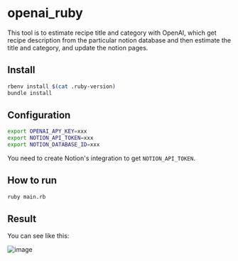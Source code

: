 # openai_ruby
This tool is to estimate recipe title and category with OpenAI, which get recipe description from the particular notion database and then estimate the title and category, and update the notion pages.
## Install
```bash
rbenv install $(cat .ruby-version)
bundle install
```
## Configuration
```bash
export OPENAI_APY_KEY=xxx
export NOTION_API_TOKEN=xxx
export NOTION_DATABASE_ID=xxx
```
You need to create Notion's integration to get `NOTION_API_TOKEN`.
## How to run
```bash
ruby main.rb
```
## Result
You can see like this:

![image](https://github.com/akingo55/openai_ruby/assets/43959158/95242723-6452-4bab-b98b-76b6c78bb1af)

